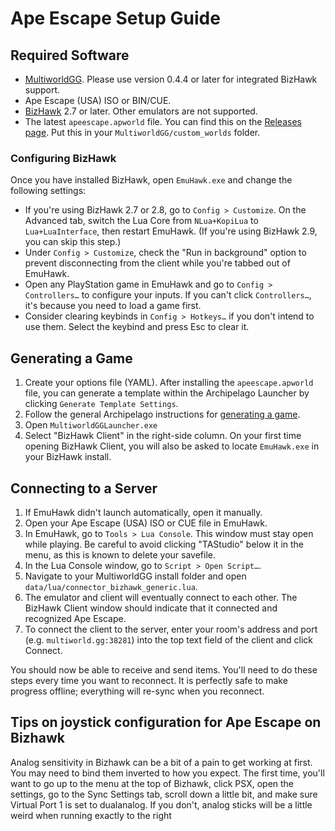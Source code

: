 # Ape Escape Setup Guide

## Required Software
- [MultiworldGG](https://github.com/MultiworldGG/MultiworldGG/releases). Please use version 0.4.4 or later for integrated
BizHawk support.
- Ape Escape (USA) ISO or BIN/CUE.
- [BizHawk](https://tasvideos.org/BizHawk/ReleaseHistory) 2.7 or later. Other emulators are not supported.
- The latest `apeescape.apworld` file. You can find this on the [Releases page](https://github.com/Thedragon005/Archipelago-Ape-Escape/releases/latest). Put this in your `MultiworldGG/custom_worlds` folder.

### Configuring BizHawk

Once you have installed BizHawk, open `EmuHawk.exe` and change the following settings:

- If you're using BizHawk 2.7 or 2.8, go to `Config > Customize`. On the Advanced tab, switch the Lua Core from
`NLua+KopiLua` to `Lua+LuaInterface`, then restart EmuHawk. (If you're using BizHawk 2.9, you can skip this step.)
- Under `Config > Customize`, check the "Run in background" option to prevent disconnecting from the client while you're
tabbed out of EmuHawk.
- Open any PlayStation game in EmuHawk and go to `Config > Controllers…` to configure your inputs. If you can't click
`Controllers…`, it's because you need to load a game first.
- Consider clearing keybinds in `Config > Hotkeys…` if you don't intend to use them. Select the keybind and press Esc to
clear it.

## Generating a Game

1. Create your options file (YAML). After installing the `apeescape.apworld` file, you can generate a template within the Archipelago Launcher by clicking `Generate Template Settings`.
2. Follow the general Archipelago instructions for [generating a game](https://multiworld.gg/tutorial/MultiworldGG/setup/en#generating-a-game).
3. Open `MultiworldGGLauncher.exe`
4. Select "BizHawk Client" in the right-side column. On your first time opening BizHawk Client, you will also be asked to
locate `EmuHawk.exe` in your BizHawk install.

## Connecting to a Server

1. If EmuHawk didn't launch automatically, open it manually.
2. Open your Ape Escape (USA) ISO or CUE file in EmuHawk.
3. In EmuHawk, go to `Tools > Lua Console`. This window must stay open while playing. Be careful to avoid clicking "TAStudio" below it in the menu, as this is known to delete your savefile.
4. In the Lua Console window, go to `Script > Open Script…`.
5. Navigate to your MultiworldGG install folder and open `data/lua/connector_bizhawk_generic.lua`.
6. The emulator and client will eventually connect to each other. The BizHawk Client window should indicate that it
connected and recognized Ape Escape.
7. To connect the client to the server, enter your room's address and port (e.g. `multiworld.gg:38281`) into the
top text field of the client and click Connect.

You should now be able to receive and send items. You'll need to do these steps every time you want to reconnect. It is
perfectly safe to make progress offline; everything will re-sync when you reconnect.

## Tips on joystick configuration for Ape Escape on Bizhawk

Analog sensitivity in Bizhawk can be a bit of a pain to get working at first.
You may need to bind them inverted to how you expect.
The first time, you'll want to go up to the menu at the top of Bizhawk, click PSX, open the settings,
go to the Sync Settings tab, scroll down a little bit, and make sure Virtual Port 1 is set to dualanalog.
If you don't, analog sticks will be a little weird when running exactly to the right